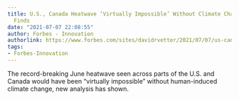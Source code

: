 ```yaml
---
title: U.S., Canada Heatwave ‘Virtually Impossible’ Without Climate Change, Study
  Finds
date: "2021-07-07 22:08:55"
author: Forbes - Innovation
authorlink: https://www.forbes.com/sites/davidrvetter/2021/07/07/us-canada-heatwave-virtually-impossible-without-climate-change-study-finds/
tags:
- Forbes-Innovation
---
```

The record-breaking June heatwave seen across parts of the U.S. and Canada would have been “virtually impossible” without human-induced climate change, new analysis has shown.